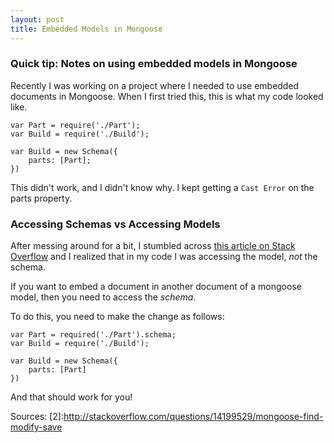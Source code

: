 ```yaml
---
layout: post
title: Embedded Models in Mongoose
---
```


### Quick tip: Notes on using embedded models in Mongoose 

Recently I was working on a project where I needed to use embedded documents in Mongoose.
When I first tried this, this is what my code looked like. 

````
var Part = require('./Part'); 
var Build = require('./Build'); 

var Build = new Schema({
	parts: [Part]; 
})
````
This didn't work, and I didn't know why. I kept getting a `Cast Error` on the parts property. 

### Accessing Schemas vs Accessing Models 
After messing around for a bit, I stumbled across [this article on Stack Overflow][1] and I realized that in my code I 
was accessing the model, _not_ the schema. 

[1]:http://stackoverflow.com/questions/32752897/adding-child-document-to-existing-mongodb-document

If you want to embed a document in another document of a mongoose model, then you need to access the _schema_. 

To do this, you need to make the change as follows: 

````
var Part = required('./Part').schema; 
var Build = require('./Build'); 

var Build = new Schema({
	parts: [Part]
})
````

And that should work for you!

Sources: 
[2]:http://stackoverflow.com/questions/14199529/mongoose-find-modify-save

